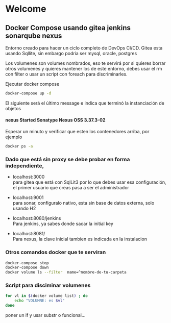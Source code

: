 # Welcome
## Docker Compose usando gitea jenkins sonarqube nexus

Entorno creado para hacer un ciclo completo de DevOps CI/CD.
Gitea esta usando Sqllite, sin embargo podría ser  mysql, oracle, postgres

Los volumenes son volumes nombrados, eso te servirá por si quieres borrar otros volumenes y quieres mantener los de este entorno, debes usar el rm con filter o usar un script con foreach para discriminarles.

Ejecutar docker compose
```sh
docker-compose up -d
```
El siguiente será el último message e indica que terminó la instanciación de objetos 

#### nexus            Started Sonatype Nexus OSS 3.37.3-02





Esperar un minuto y verificar que esten los contenedores arriba, por ejemplo 
```sh
docker ps -a 
```
### Dado que está sin proxy se debe probar en forma independiente, 

- localhost:3000  
para gitea que está con SqlLit3 por lo que debes usar esa configuración, el primer usuario que creas pasa a ser el administrador

- localhost:9001  
para sonar, configuralo nativo, esta sin base de datos externa, solo usando H2

- localhost:8080/jenkins     
Para jenkins, ya sabes donde sacar la initial key

- localhost:8081/     
Para nexus, la clave inicial tambien es indicada en la instalacion



### Otros comandos docker que te serviran 
```sh
docker-compose stop 
docker-compose down
docker volume ls --filter  name=^nombre-de-tu-carpeta
```
### Script para disciminar volumenes  
```sh
for vl in $(docker volume list) ; do
    echo "VOLUMNE: es $vl"
done
```
poner un if y usar substr  o funcional...
